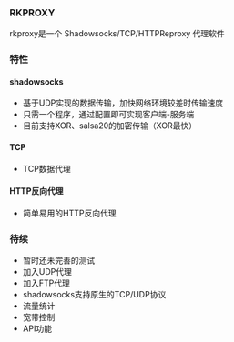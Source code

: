### RKPROXY

rkproxy是一个 Shadowsocks/TCP/HTTPReproxy 代理软件


### 特性

#### shadowsocks

- 基于UDP实现的数据传输，加快网络环境较差时传输速度
- 只需一个程序，通过配置即可实现客户端-服务端
- 目前支持XOR、salsa20的加密传输（XOR最快）

#### TCP

- TCP数据代理

#### HTTP反向代理

- 简单易用的HTTP反向代理


### 待续

- 暂时还未完善的测试
- 加入UDP代理
- 加入FTP代理
- shadowsocks支持原生的TCP/UDP协议
- 流量统计
- 宽带控制
- API功能